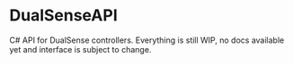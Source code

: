 # DualSenseAPI

C# API for DualSense controllers. Everything is still WIP, no docs available yet and interface is subject to change.

